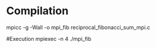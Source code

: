 # Compilation
mpicc -g -Wall -o mpi_fib reciprocal_fibonacci_sum_mpi.c

#Execution
mpiexec -n 4 ./mpi_fib
